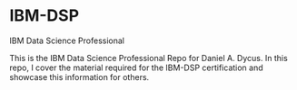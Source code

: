# IBM-DSP
IBM Data Science Professional

This is the IBM Data Science Professional Repo for Daniel A. Dycus. In this repo, I cover the material required for the IBM-DSP certification and showcase this information for others. 
